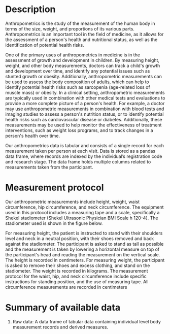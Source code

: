# Description

Anthropometrics is the study of the measurement of the human body in terms of the size, weight, and proportions of its various parts. Anthropometrics is an important tool in the field of medicine, as it allows for the assessment of a person's health and nutritional status, as well as the identification of potential health risks.

One of the primary uses of anthropometrics in medicine is in the assessment of growth and development in children. By measuring height, weight, and other body measurements, doctors can track a child's growth and development over time, and identify any potential issues such as stunted growth or obesity. Additionally, anthropometric measurements can be used to assess the body composition of adults, which can help to identify potential health risks such as sarcopenia (age-related loss of muscle mass) or obesity. In a clinical setting, anthropometric measurements are typically used in combination with other medical tests and evaluations to provide a more complete picture of a person's health. For example, a doctor may use anthropometric measurements in combination with blood tests and imaging studies to assess a person's nutrition status, or to identify potential health risks such as cardiovascular disease or diabetes. Additionally, these measurements may be used to help monitor the effectiveness of treatment interventions, such as weight loss programs, and to track changes in a person's health over time.

Our anthropometrics data is tabular and consists of a single record for each measurement taken per person at each visit. Data is stored as a pandas data frame, where records are indexed by the individual’s registration code and research stage. The data frame holds multiple columns related to measurements taken from the participant.
 

# Measurement protocol

Our anthropometric measurements include height, weight, waist circumference, hip circumference, and neck circumference. The equipment used in this protocol includes a measuring tape and a scale, specifically a Shekel stadiometer (Shekel Ultrasonic Physician BMI Scale h 120-4). The stadiometer used is shown in the figure below. 

<!-- ![image alt](/md/folders/2/anthro_intro.png) -->

For measuring height, the patient is instructed to stand with their shoulders level and neck in a neutral position, with their shoes removed and back against the stadiometer. The participant is asked to stand as tall as possible and the measurement is taken by lowering a horizontal measure on top of the participant's head and reading the measurement on the vertical scale. The height is recorded in centimeters. For measuring weight, the participant is asked to remove their shoes and excess clothing, and stand on the stadiometer. The weight is recorded in kilograms. The measurement protocol for the waist, hip, and neck circumference include specific instructions for standing position, and the use of measuring tape. All circumference measurements are recorded in centimeters

# Summary of available data

1. Raw data: A data frame of tabular data containing individual level body measurement records and derived measures.